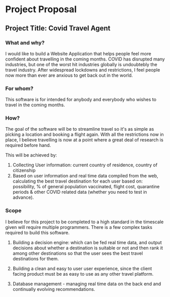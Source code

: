 # Project Proposal
## Project Title: Covid Travel Agent
### What and why?
I would like to build a Website Application that helps people feel more confident about travelling in the coming months. COVID has disrupted many industries, but one of the worst hit industries globally is undoubtebly the travel industry. After widespread lockdowns and restrictions, I feel people now more than ever are anxious to get back out in the world.

### For whom?
This software is for intended for anybody and everybody who wishes to travel in the coming months. 

### How?
The goal of the software will be to streamline travel so it's as simple as picking a location and booking a flight again. With all the restrictions now in place, I believe travelling is now at a point where a great deal of research is required before hand. 

This will be achieved by:
1. Collecting User information: current country of residence, country of citizenship
2. Based on user information and real time data compiled from the web, calculating the best travel destination for each user based on: possibility, % of general population vaccinated, flight cost, quarantine periods & other COVID related data (whether you need to test in advance).

### Scope
I believe for this project to be completed to a high standard in the timescale given will require multiple programmers. There is a few complex tasks required to build this software.

1. Building a decision engine: which can be fed real time data, and output decisions about whether a destination is suitable or not and then rank it among other destinations so that the user sees the best travel destinations for them. 

2. Building a clean and easy to user user experience, since the client facing product must be as easy to use as any other travel platform. 

3. Database management - managing real time data on the back end and continually evolving recommendations. 
